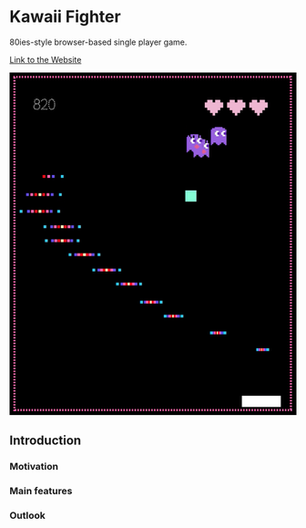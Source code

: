 # Kawaii Fighter
80ies-style browser-based single player game. 

[Link to the Website](https://rjcnrd.github.io/KawaiiFighter/)

![ScreenShot](https://github.com/rjcnrd/KawaiiFighter/blob/master/images/PreviewIcon.png)

## Introduction

### Motivation

### Main features

### Outlook

